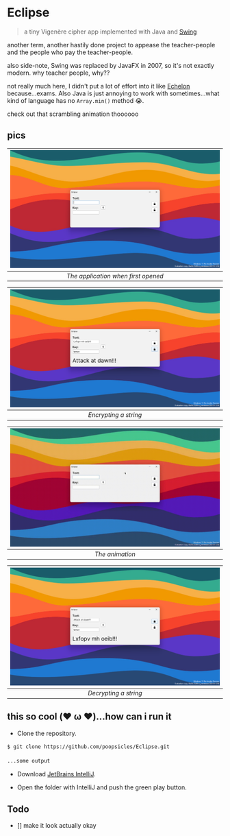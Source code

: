 # Eclipse

> a tiny Vigenère cipher app implemented with Java and [Swing](https://en.wikipedia.org/wiki/Swing_(Java))

another term, another hastily done project to appease the teacher-people and the people who pay the teacher-people.

also side-note, Swing was replaced by JavaFX in 2007, so it's not exactly modern.
why teacher people, why??

not really much here, I didn't put a lot of effort into it like [Echelon](https://github.com/poopsicles/EchelonForms) because...exams.
Also Java is just annoying to work with sometimes...what kind of language has no `Array.min()` method 😭.

check out that scrambling animation thoooooo

## pics

| ![Open](images/open.png) |
|:--:|
| *The application when first opened* |

| ![Encrypting](images/encrypt.png) |
|:--:|
| *Encrypting a string* |

| ![Scrambling](images/scramble.gif) |
|:--:|
| *The animation* |

| ![Decrypting](images/decrypt.png) |
|:--:|
| *Decrypting a string* |

## this so cool (❤️ ω ❤️)...how can i run it

- Clone the repository.

```sh
$ git clone https://github.com/poopsicles/Eclipse.git
  
...some output
```

- Download [JetBrains IntelliJ](https://www.jetbrains.com/idea/download/).

- Open the folder with IntelliJ and push the green play button.

## Todo

- [] make it look actually okay
